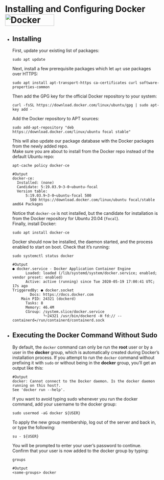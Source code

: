 <h1>
    <p> 
    Installing and Configuring Docker
    <a href="https://www.docker.com/">
        <img src="https://upload.wikimedia.org/wikipedia/commons/4/4e/Docker_%28container_engine%29_logo.svg" width=160 height=38 alt="Docker" />
    </a>
    </p>
</h1> 
  
  * ## Installing

    First, update your existing list of packages:

    ```
    sudo apt update
    ```

    Next, install a few prerequisite packages which let ``apt`` use packages over HTTPS:

    ```
    sudo apt install apt-transport-https ca-certificates curl software-properties-common
    ```

    Then add the GPG key for the official Docker repository to your system:

    ```
    curl -fsSL https://download.docker.com/linux/ubuntu/gpg | sudo apt-key add -
    ```

    Add the Docker repository to APT sources:

    ```
    sudo add-apt-repository "deb https://download.docker.com/linux/ubuntu focal stable"
    ```

    This will also update our package database with the Docker packages from the newly added repo.  
    Make sure you are about to install from the Docker repo instead of the default Ubuntu repo:

    ```
    apt-cache policy docker-ce

    #Output
    docker-ce:
      Installed: (none)
      Candidate: 5:19.03.9~3-0~ubuntu-focal
      Version table:
          5:19.03.9~3-0~ubuntu-focal 500
            500 https://download.docker.com/linux/ubuntu focal/stable amd64 Packages
    ```

    Notice that ``docker-ce`` is not installed, but the candidate for installation is from the Docker repository for Ubuntu 20.04 (``focal``).  
    Finally, install Docker:

    ```
    sudo apt install docker-ce
    ```

    Docker should now be installed, the daemon started, and the process enabled to start on boot. Check that it’s running:

    ```
    sudo systemctl status docker

    #Output
    ● docker.service - Docker Application Container Engine
          Loaded: loaded (/lib/systemd/system/docker.service; enabled; vendor preset: enabled)
          Active: active (running) since Tue 2020-05-19 17:00:41 UTC; 17s ago
    TriggeredBy: ● docker.socket
            Docs: https://docs.docker.com
        Main PID: 24321 (dockerd)
          Tasks: 8
          Memory: 46.4M
          CGroup: /system.slice/docker.service
                  └─24321 /usr/bin/dockerd -H fd:// --containerd=/run/containerd/containerd.sock
    ```

  * ## Executing the Docker Command Without Sudo

    By default, the ``docker`` command can only be run the **root** user or by a user in the **docker** group, which is automatically created during Docker’s installation process. If you attempt to run the ``docker`` command without prefixing it with ``sudo`` or without being in the **docker** group, you’ll get an output like this:

    ```
    #Output
    docker: Cannot connect to the Docker daemon. Is the docker daemon running on this host?.  
    See 'docker run --help'.
    ```

    If you want to avoid typing sudo whenever you run the docker command, add your username to the docker group:

    ```    
    sudo usermod -aG docker ${USER}
    ```
      
    To apply the new group membership, log out of the server and back in, or type the following:

    ```
    su - ${USER}
    ```
      
    You will be prompted to enter your user’s password to continue.  
    Confirm that your user is now added to the docker group by typing:

    ```
    groups
    
    #Output
    <some-groups> docker
    ```